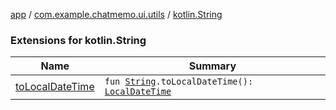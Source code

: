 [app](../../index.md) / [com.example.chatmemo.ui.utils](../index.md) / [kotlin.String](./index.md)

### Extensions for kotlin.String

| Name | Summary |
|---|---|
| [toLocalDateTime](to-local-date-time.md) | `fun `[`String`](https://kotlinlang.org/api/latest/jvm/stdlib/kotlin/-string/index.html)`.toLocalDateTime(): `[`LocalDateTime`](https://developer.android.com/reference/java/time/LocalDateTime.html) |
